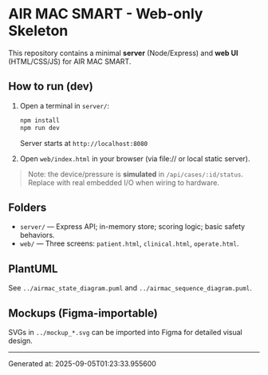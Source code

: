 
# AIR MAC SMART - Web-only Skeleton

This repository contains a minimal **server** (Node/Express) and **web UI** (HTML/CSS/JS) for AIR MAC SMART.

## How to run (dev)
1. Open a terminal in `server/`:
   ```bash
   npm install
   npm run dev
   ```
   Server starts at `http://localhost:8080`

2. Open `web/index.html` in your browser (via file:// or local static server).

> Note: the device/pressure is **simulated** in `/api/cases/:id/status`. Replace with real embedded I/O when wiring to hardware.

## Folders
- `server/` — Express API; in-memory store; scoring logic; basic safety behaviors.
- `web/` — Three screens: `patient.html`, `clinical.html`, `operate.html`.

## PlantUML
See `../airmac_state_diagram.puml` and `../airmac_sequence_diagram.puml`.

## Mockups (Figma-importable)
SVGs in `../mockup_*.svg` can be imported into Figma for detailed visual design.

---
Generated at: 2025-09-05T01:23:33.955600
